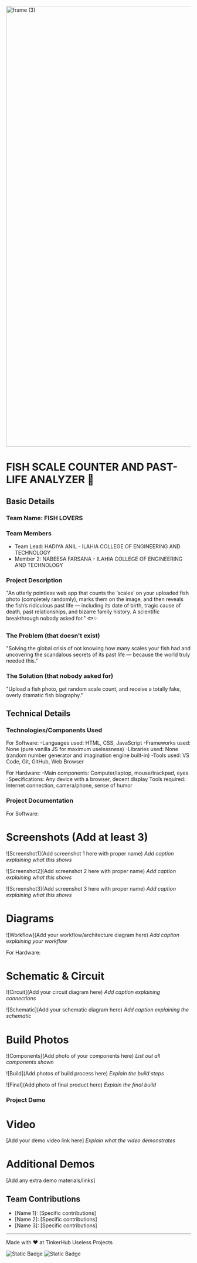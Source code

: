 <img width="3188" height="1202" alt="frame (3)" src="https://github.com/user-attachments/assets/517ad8e9-ad22-457d-9538-a9e62d137cd7" />


# FISH SCALE COUNTER AND PAST-LIFE ANALYZER 🎯


## Basic Details
### Team Name: FISH LOVERS


### Team Members
- Team Lead: HADIYA ANIL - ILAHIA COLLEGE OF ENGINEERING AND TECHNOLOGY
- Member 2: NABEESA FARSANA - ILAHIA COLLEGE OF ENGINEERING AND TECHNOLOGY
  

### Project Description
"An utterly pointless web app that counts the ‘scales’ on your uploaded fish photo (completely randomly), marks them on the image, and then reveals the fish’s ridiculous past life — including its date of birth, tragic cause of death, past relationships, and bizarre family history. A scientific breakthrough nobody asked for." 🐟✨

### The Problem (that doesn't exist)
"Solving the global crisis of not knowing how many scales your fish had and uncovering the scandalous secrets of its past life — because the world truly needed this."

### The Solution (that nobody asked for)
"Upload a fish photo, get random scale count, and receive a totally fake, overly dramatic fish biography."

## Technical Details
### Technologies/Components Used
For Software:
-Languages used: HTML, CSS, JavaScript
-Frameworks used: None (pure vanilla JS for maximum uselessness)
-Libraries used: None (random number generator and imagination engine built-in)
-Tools used: VS Code, Git, GitHub, Web Browser




For Hardware:
-Main components: Computer/laptop, mouse/trackpad, eyes
-Specifications: Any device with a browser, decent display
Tools required: Internet connection, camera/phone, sense of humor

### Project Documentation
For Software:

# Screenshots (Add at least 3)
![Screenshot1](Add screenshot 1 here with proper name)
*Add caption explaining what this shows*

![Screenshot2](Add screenshot 2 here with proper name)
*Add caption explaining what this shows*

![Screenshot3](Add screenshot 3 here with proper name)
*Add caption explaining what this shows*

# Diagrams
![Workflow](Add your workflow/architecture diagram here)
*Add caption explaining your workflow*

For Hardware:

# Schematic & Circuit
![Circuit](Add your circuit diagram here)
*Add caption explaining connections*

![Schematic](Add your schematic diagram here)
*Add caption explaining the schematic*

# Build Photos
![Components](Add photo of your components here)
*List out all components shown*

![Build](Add photos of build process here)
*Explain the build steps*

![Final](Add photo of final product here)
*Explain the final build*

### Project Demo
# Video
[Add your demo video link here]
*Explain what the video demonstrates*

# Additional Demos
[Add any extra demo materials/links]

## Team Contributions
- [Name 1]: [Specific contributions]
- [Name 2]: [Specific contributions]
- [Name 3]: [Specific contributions]

---
Made with ❤️ at TinkerHub Useless Projects 

![Static Badge](https://img.shields.io/badge/TinkerHub-24?color=%23000000&link=https%3A%2F%2Fwww.tinkerhub.org%2F)
![Static Badge](https://img.shields.io/badge/UselessProjects--25-25?link=https%3A%2F%2Fwww.tinkerhub.org%2Fevents%2FQ2Q1TQKX6Q%2FUseless%2520Projects)
